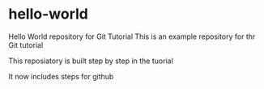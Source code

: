 # hello-world
Hello World repository for Git Tutorial
This is an example repository for thr Git tutorial

This reposiatory is built step by step in the tuorial

It now includes steps for github

